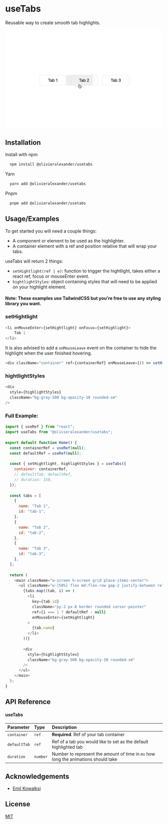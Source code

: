 
# useTabs

Reusable way to create smooth tab highlights.


![Logo](https://raw.githubusercontent.com/OlivierDijkstra/useTabs/master/showcase.gif?token=GHSAT0AAAAAABQFJICGNLR6FU5P6KHCJYVGYO4HYNA)

## Installation

Install with npm

```bash
  npm install @olivieralexander/usetabs
```

Yarn
  
```bash
  yarn add @olivieralexander/usetabs
```

Pnpm

```bash
  pnpm add @olivieralexander/usetabs
```

## Usage/Examples

To get started you will need a couple things:
* A component or element to be used as the highlighter.
* A container element with a ref and position relative that will wrap your tabs.

useTabs will return 2 things:
* `setHightlight(ref | e)`: function to trigger the hightlight, takes either a react ref, focus or mouseEnter event. 
* `hightlightStyles`: object containing styles that will need to be applied on your highlight element.

#### Note: These examples use TailwindCSS but you're free to use any styling library you want.

### setHightlight
```javascript
<li onMouseEnter={setHightlight} onFocus={setHighlight}>
    Tab 1
</li>
```

It is also advised to add a `onMouseLeave` event on the container to hide the highlight when the user finished hovering.

```javascript
<div className="container" ref={containerRef} onMouseLeave={() => setHighlight(null)} />
```

### hightlightStyles
```javascript
<div
  style={highlightStyles}
  className="bg-gray-500 bg-opacity-10 rounded-sm"
/>
```

### Full Example:
```javascript
import { useRef } from "react";
import useTabs from "@olivieralexander/usetabs";

export default function Home() {
  const containerRef = useRef(null);
  const defaultRef = useRef(null);

  const { setHightlight, highlightStyles } = useTabs({
    container: containerRef,
    // defaultTab: defaultRef,
    // duration: 150,
  });

  const tabs = [
    {
      name: "Tab 1",
      id: "tab-1",
    },
    {
      name: "Tab 2",
      id: "tab-2",
    },
    {
      name: "Tab 3",
      id: "tab-3",
    },
  ];

  return (
    <main className="w-screen h-screen grid place-items-center">
      <ul className="w-[50%] flex md:flex-row gap-2 justify-between relative" ref={containerRef}>
        {tabs.map((tab, i) => (
          <li
            key={tab.id}
            className="py-2 px-8 border rounded cursor-pointer"
            ref={i === 1 ? defaultRef : null}
            onMouseEnter={setHightlight}
          >
            {tab.name}
          </li>
        ))}

        <div
          style={highlightStyles}
          className="bg-gray-500 bg-opacity-10 rounded-sm"
        />
      </ul>
    </main>
  );
}
```

## API Reference

#### useTabs

| Parameter | Type     | Description                |
| :-------- | :------- | :------------------------- |
| `container` | `ref` | **Required**. Ref of your tab container |
| `defaultTab` | `ref` | Ref of a tab you would like to set as the default highlighted tab |
| `duration` | `number` | Number to represent the amount of time in `ms` how long the animations should take |

## Acknowledgements
 - [Emil Kowalksi](hhttps://github.com/emilkowalski)
## License

[MIT](https://choosealicense.com/licenses/mit/)

